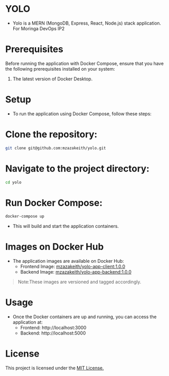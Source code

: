 # YOLO

- Yolo is a MERN (MongoDB, Express, React, Node.js) stack application. For Moringa DevOps IP2

# Prerequisites

Before running the application with Docker Compose, ensure that you have the following prerequisites installed on your system:
1. The latest version of Docker Desktop.

# Setup

- To run the application using Docker Compose, follow these steps:

# Clone the repository:

```bash
git clone git@github.com:mzazakeith/yolo.git
```

# Navigate to the project directory:
```bash
cd yolo
```

# Run Docker Compose:

```bash
docker-compose up
```

- This will build and start the application containers.

# Images on Docker Hub

- The application images are available on Docker Hub:
    - Frontend Image: [mzazakeith/yolo-app-client:1.0.0](https://hub.docker.com/repository/docker/mzazakeith/yolo-app-client/general)
    - Backend Image: [mzazakeith/yolo-app-backend:1.0.0](https://hub.docker.com/repository/docker/mzazakeith/yolo-app-backend/general)

>Note:These images are versioned and tagged accordingly.

# Usage
- Once the Docker containers are up and running, you can access the application at:
    - Frontend: http://localhost:3000
    - Backend: http://localhost:5000

# License
This project is licensed under the [MIT License.](https://github.com/mzazakeith/yolo/blob/master/LICENSE.md)
